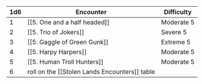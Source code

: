 
| 1d6 | Encounter                                     | Difficulty |
| --- | --------------------------------------------- | ---------- |
| 1   | [[5. One and a half headed]]                  | Moderate 5 |
| 2   | [[5. Trio of Jokers]]                         | Severe 5   |
| 3   | [[5. Gaggle of Green Gunk]]                   | Extreme 5  |
| 4   | [[5. Harpy Harpers]]                          | Moderate 5 |
| 5   | [[5. Human Troll Hunters]]                    | Moderate 5 |
| 6   | roll on the [[Stolen Lands Encounters]] table |            |
